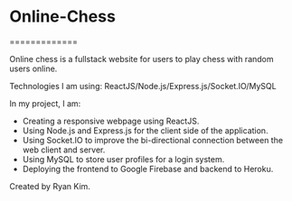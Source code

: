 # Online-Chess
=============

Online chess is a fullstack website for users to play chess with random users online.

Technologies I am using: ReactJS/Node.js/Express.js/Socket.IO/MySQL

In my project, I am:
* Creating a responsive webpage using ReactJS.
* Using Node.js and Express.js for the client side of the application.
* Using Socket.IO to improve the bi-directional connection between the web client and server.
* Using MySQL to store user profiles for a login system.
* Deploying the frontend to Google Firebase and backend to Heroku.
 
 Created by Ryan Kim.
